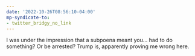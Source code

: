 ```yaml
---
date: '2022-10-26T08:56:10-04:00'
mp-syndicate-to:
- twitter_bridgy_no_link
---
```


I was under the impression that a subpoena meant you... had to do something? Or be arrested? Trump is, apparently proving me wrong here.